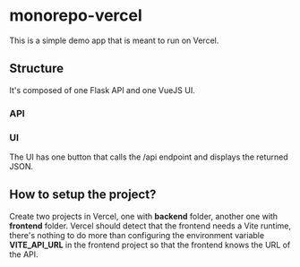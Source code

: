 # monorepo-vercel
This is a simple demo app that is meant to run on Vercel.

## Structure
It's composed of one Flask API and one VueJS UI.

### API

### UI
The UI has one button that calls the /api endpoint and displays the returned JSON.


## How to setup the project?
Create two projects in Vercel, one with **backend** folder, another one with **frontend** folder.
Vercel should detect that the frontend needs a Vite runtime, there's nothing to do more than configuring the environment variable **VITE_API_URL** in the frontend project so that the frontend knows the URL of the API.
